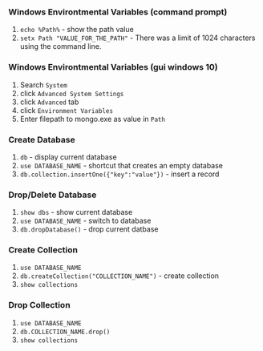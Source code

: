 ### Windows Environtmental Variables (command prompt)
1. `echo %Path%` - show the path value
2. `setx Path "VALUE_FOR_THE_PATH"` - There was a limit of 1024 characters using the command line.
### Windows Environtmental Variables (gui windows 10)
1. Search `System`
2. click `Advanced System Settings`
3. click `Advanced` tab
4. click `Environment Variables`
5. Enter filepath to mongo.exe as value in `Path`
### Create Database
1. `db` - display current database
2. `use DATABASE_NAME` - shortcut that creates an empty database
3. `db.collection.insertOne({"key":"value"})` - insert a record
### Drop/Delete Database
1. `show dbs` - show current database
2. `use DATABASE_NAME` - switch to database
3. `db.dropDatabase()` - drop current datbase
### Create Collection
1. `use DATABASE_NAME`
2. `db.createCollection("COLLECTION_NAME")` - create collection
3. `show collections`
### Drop Collection
1. `use DATABASE_NAME`
2. `db.COLLECTION_NAME.drop()`
3. `show collections`